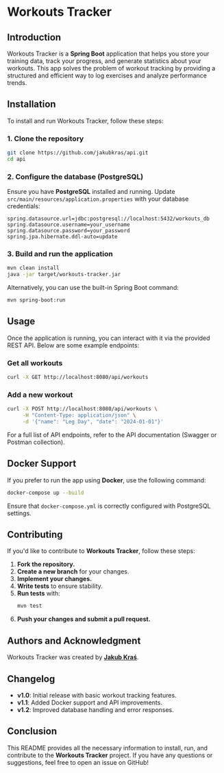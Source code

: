 # Workouts Tracker

## Introduction

Workouts Tracker is a **Spring Boot** application that helps you store your training data, track your progress, and generate statistics about your workouts. This app solves the problem of workout tracking by providing a structured and efficient way to log exercises and analyze performance trends.

## Installation

To install and run Workouts Tracker, follow these steps:

### **1. Clone the repository**

```sh
git clone https://github.com/jakubkras/api.git
cd api
```

### **2. Configure the database (PostgreSQL)**

Ensure you have **PostgreSQL** installed and running. Update `src/main/resources/application.properties` with your database credentials:

```properties
spring.datasource.url=jdbc:postgresql://localhost:5432/workouts_db
spring.datasource.username=your_username
spring.datasource.password=your_password
spring.jpa.hibernate.ddl-auto=update
```

### **3. Build and run the application**

```sh
mvn clean install
java -jar target/workouts-tracker.jar
```

Alternatively, you can use the built-in Spring Boot command:

```sh
mvn spring-boot:run
```

## Usage

Once the application is running, you can interact with it via the provided REST API. Below are some example endpoints:

### **Get all workouts**

```sh
curl -X GET http://localhost:8080/api/workouts
```

### **Add a new workout**

```sh
curl -X POST http://localhost:8080/api/workouts \
     -H "Content-Type: application/json" \
     -d '{"name": "Leg Day", "date": "2024-01-01"}'
```

For a full list of API endpoints, refer to the API documentation (Swagger or Postman collection).

## Docker Support

If you prefer to run the app using **Docker**, use the following command:

```sh
docker-compose up --build
```

Ensure that `docker-compose.yml` is correctly configured with PostgreSQL settings.

## Contributing

If you'd like to contribute to **Workouts Tracker**, follow these steps:

1. **Fork the repository.**
2. **Create a new branch** for your changes.
3. **Implement your changes.**
4. **Write tests** to ensure stability.
5. **Run tests** with:
   ```sh
   mvn test
   ```
6. **Push your changes and submit a pull request.**

## Authors and Acknowledgment

Workouts Tracker was created by **[Jakub Kraś](https://github.com/jakubkras)**.

## Changelog

- **v1.0**: Initial release with basic workout tracking features.
- **v1.1**: Added Docker support and API improvements.
- **v1.2**: Improved database handling and error responses.

## Conclusion

This README provides all the necessary information to install, run, and contribute to the **Workouts Tracker** project. If you have any questions or suggestions, feel free to open an issue on GitHub!

